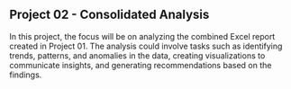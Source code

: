  ## Project 02 - Consolidated Analysis

In this project, the focus will be on analyzing the combined Excel report created in Project 01. The analysis could involve tasks such as identifying trends, patterns, and anomalies in the data, creating visualizations to communicate insights, and generating recommendations based on the findings.
